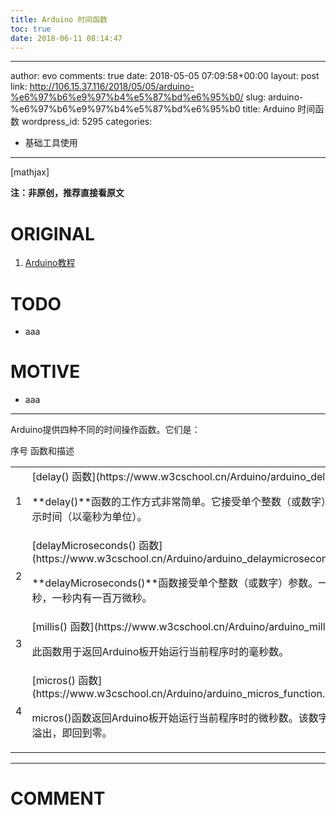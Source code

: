 ```yaml
---
title: Arduino 时间函数
toc: true
date: 2018-06-11 08:14:47
---
```

---
author: evo
comments: true
date: 2018-05-05 07:09:58+00:00
layout: post
link: http://106.15.37.116/2018/05/05/arduino-%e6%97%b6%e9%97%b4%e5%87%bd%e6%95%b0/
slug: arduino-%e6%97%b6%e9%97%b4%e5%87%bd%e6%95%b0
title: Arduino 时间函数
wordpress_id: 5295
categories:
- 基础工具使用
---

<!-- more -->

[mathjax]

**注：非原创，推荐直接看原文**


# ORIGINAL





 	
  1. [Arduino教程](https://www.w3cschool.cn/arduino/)




# TODO





 	
  * aaa




# MOTIVE





 	
  * aaa





* * *



Arduino提供四种不同的时间操作函数。它们是：
<table class="table table-bordered       " >
<tbody >
<tr >
序号
函数和描述
</tr>
<tr >

<td >1
</td>

<td >[delay() 函数](https://www.w3cschool.cn/Arduino/arduino_delay_function.html)

**delay()**函数的工作方式非常简单。它接受单个整数（或数字）参数。此数字表示时间（以毫秒为单位）。
</td>
</tr>
<tr >

<td >2
</td>

<td >[delayMicroseconds() 函数](https://www.w3cschool.cn/Arduino/arduino_delaymicroseconds_function.html)

**delayMicroseconds()**函数接受单个整数（或数字）参数。一毫秒内有一千微秒，一秒内有一百万微秒。
</td>
</tr>
<tr >

<td >3
</td>

<td >[millis() 函数](https://www.w3cschool.cn/Arduino/arduino_millis_function.html)

此函数用于返回Arduino板开始运行当前程序时的毫秒数。
</td>
</tr>
<tr >

<td >4
</td>

<td >[micros() 函数](https://www.w3cschool.cn/Arduino/arduino_micros_function.html)

micros()函数返回Arduino板开始运行当前程序时的微秒数。该数字在大约70分钟后溢出，即回到零。
</td>
</tr>
</tbody>
</table>






















* * *





# COMMENT



